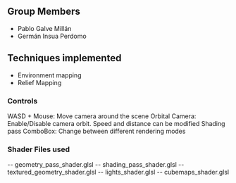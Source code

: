 ## Group Members

- Pablo Galve Millán
- Germán Insua Perdomo



## Techniques implemented

- Environment mapping
- Relief Mapping

### Controls

WASD + Mouse: Move camera around the scene
Orbital Camera: Enable/Disable camera orbit. Speed and distance can be modified
Shading pass ComboBox: Change between different rendering modes

### Shader Files used
-- geometry_pass_shader.glsl
-- shading_pass_shader.glsl
-- textured_geometry_shader.glsl
-- lights_shader.glsl
-- cubemaps_shader.glsl